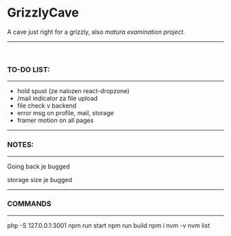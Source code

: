 # GrizzlyCave

A cave just right for a grizzly, also <i>matura examination project. </i>

<hr><br/>
<h3> TO-DO LIST:</h3> 
<hr>
<ul>
  <li>hold spust (ze nalozen react-dropzone)</li>
  <li>/mail indicator za file upload</li>
  <li>file check v backend </li>
  <li>error msg on profile, mail, storage</li>
  <li>framer motion on all pages</li>
</ul>
<hr>
<h3>NOTES:</h3>
<hr>
<p>Going back je bugged</p>
<p>storage size je bugged</p>
<hr>
<h3>COMMANDS</h3>
<hr>

 php -S 127.0.0.1:3001
 npm run start
 npm run build 
 npm i
 nvm -v
 nvm list
 